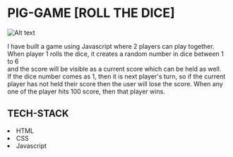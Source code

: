 # PIG-GAME [ROLL THE DICE]

![Alt text](/assets/game-img.jpg?raw=true "Game UI")

I have built a game using Javascript where 2 players can play together.<br/>
When player 1 rolls the dice, it creates a random number in dice between 1 to 6<br/>
and the score will be visible as a current score which can be held as well. <br/>
If the dice number comes as 1, then it is next player's turn, so if the current <br/>
player has not held their score then the user will lose the score.
When any one of the player hits 100 score, then that player wins.

## TECH-STACK

<li>HTML</li>
<li>CSS</li>
<li>Javascript</li>
